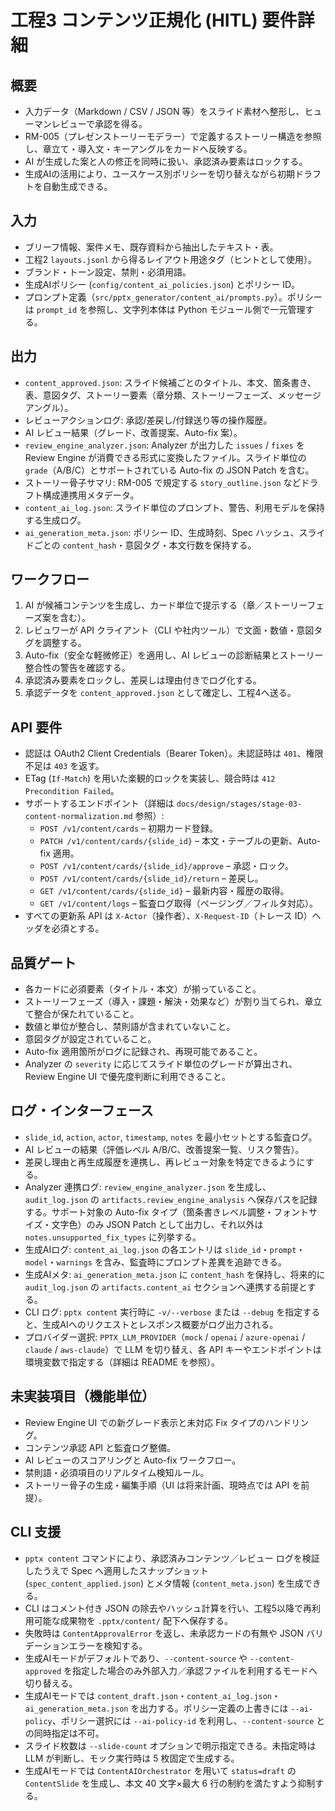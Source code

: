 # 工程3 コンテンツ正規化 (HITL) 要件詳細

## 概要
- 入力データ（Markdown / CSV / JSON 等）をスライド素材へ整形し、ヒューマンレビューで承認を得る。
- RM-005（プレゼンストーリーモデラー）で定義するストーリー構造を参照し、章立て・導入文・キーアングルをカードへ反映する。
- AI が生成した案と人の修正を同時に扱い、承認済み要素はロックする。
- 生成AIの活用により、ユースケース別ポリシーを切り替えながら初期ドラフトを自動生成できる。

## 入力
- ブリーフ情報、案件メモ、既存資料から抽出したテキスト・表。
- 工程2 `layouts.jsonl` から得るレイアウト用途タグ（ヒントとして使用）。
- ブランド・トーン設定、禁則・必須用語。
- 生成AIポリシー (`config/content_ai_policies.json`) とポリシー ID。
- プロンプト定義（`src/pptx_generator/content_ai/prompts.py`）。ポリシーは `prompt_id` を参照し、文字列本体は Python モジュール側で一元管理する。

## 出力
- `content_approved.json`: スライド候補ごとのタイトル、本文、箇条書き、表、意図タグ、ストーリー要素（章分類、ストーリーフェーズ、メッセージアングル）。
- レビューアクションログ: 承認/差戻し/付録送り等の操作履歴。
- AI レビュー結果（グレード、改善提案、Auto-fix 案）。
- `review_engine_analyzer.json`: Analyzer が出力した `issues` / `fixes` を Review Engine が消費できる形式に変換したファイル。スライド単位の `grade`（A/B/C）とサポートされている Auto-fix の JSON Patch を含む。
- ストーリー骨子サマリ: RM-005 で規定する `story_outline.json` などドラフト構成連携用メタデータ。
- `content_ai_log.json`: スライド単位のプロンプト、警告、利用モデルを保持する生成ログ。
- `ai_generation_meta.json`: ポリシー ID、生成時刻、Spec ハッシュ、スライドごとの `content_hash`・意図タグ・本文行数を保持する。

## ワークフロー
1. AI が候補コンテンツを生成し、カード単位で提示する（章／ストーリーフェーズ案を含む）。
2. レビュワーが API クライアント（CLI や社内ツール）で文面・数値・意図タグを調整する。
3. Auto-fix（安全な軽微修正）を適用し、AI レビューの診断結果とストーリー整合性の警告を確認する。
4. 承認済み要素をロックし、差戻しは理由付きでログ化する。
5. 承認データを `content_approved.json` として確定し、工程4へ送る。

## API 要件
- 認証は OAuth2 Client Credentials（Bearer Token）。未認証時は `401`、権限不足は `403` を返す。
- ETag (`If-Match`) を用いた楽観的ロックを実装し、競合時は `412 Precondition Failed`。
- サポートするエンドポイント（詳細は `docs/design/stages/stage-03-content-normalization.md` 参照）:
  - `POST /v1/content/cards` – 初期カード登録。
  - `PATCH /v1/content/cards/{slide_id}` – 本文・テーブルの更新、Auto-fix 適用。
  - `POST /v1/content/cards/{slide_id}/approve` – 承認・ロック。
  - `POST /v1/content/cards/{slide_id}/return` – 差戻し。
  - `GET /v1/content/cards/{slide_id}` – 最新内容・履歴の取得。
  - `GET /v1/content/logs` – 監査ログ取得（ページング／フィルタ対応）。
- すべての更新系 API は `X-Actor`（操作者）、`X-Request-ID`（トレース ID）ヘッダを必須とする。

## 品質ゲート
- 各カードに必須要素（タイトル・本文）が揃っていること。
- ストーリーフェーズ（導入・課題・解決・効果など）が割り当てられ、章立て整合が保たれていること。
- 数値と単位が整合し、禁則語が含まれていないこと。
- 意図タグが設定されていること。
- Auto-fix 適用箇所がログに記録され、再現可能であること。
- Analyzer の `severity` に応じてスライド単位のグレードが算出され、Review Engine UI で優先度判断に利用できること。

## ログ・インターフェース
- `slide_id`, `action`, `actor`, `timestamp`, `notes` を最小セットとする監査ログ。
- AI レビューの結果（評価レベル A/B/C、改善提案一覧、リスク警告）。
- 差戻し理由と再生成履歴を連携し、再レビュー対象を特定できるようにする。
- Analyzer 連携ログ: `review_engine_analyzer.json` を生成し、`audit_log.json` の `artifacts.review_engine_analysis` へ保存パスを記録する。サポート対象の Auto-fix タイプ（箇条書きレベル調整・フォントサイズ・文字色）のみ JSON Patch として出力し、それ以外は `notes.unsupported_fix_types` に列挙する。
- 生成AIログ: `content_ai_log.json` の各エントリは `slide_id`・`prompt`・`model`・`warnings` を含み、監査時にプロンプト差異を追跡できる。
- 生成AIメタ: `ai_generation_meta.json` に `content_hash` を保持し、将来的に `audit_log.json` の `artifacts.content_ai` セクションへ連携する前提とする。
- CLI ログ: `pptx content` 実行時に `-v/--verbose` または `--debug` を指定すると、生成AIへのリクエストとレスポンス概要がログ出力される。
- プロバイダー選択: `PPTX_LLM_PROVIDER`（`mock` / `openai` / `azure-openai` / `claude` / `aws-claude`）で LLM を切り替え、各 API キーやエンドポイントは環境変数で指定する（詳細は README を参照）。

## 未実装項目（機能単位）
- Review Engine UI での新グレード表示と未対応 Fix タイプのハンドリング。
- コンテンツ承認 API と監査ログ整備。
- AI レビューのスコアリングと Auto-fix ワークフロー。
- 禁則語・必須項目のリアルタイム検知ルール。
- ストーリー骨子の生成・編集手順（UI は将来計画、現時点では API を前提）。

## CLI 支援
- `pptx content` コマンドにより、承認済みコンテンツ／レビュー ログを検証したうえで Spec へ適用したスナップショット (`spec_content_applied.json`) とメタ情報 (`content_meta.json`) を生成できる。
- CLI はコメント付き JSON の除去やハッシュ計算を行い、工程5以降で再利用可能な成果物を `.pptx/content/` 配下へ保存する。
- 失敗時は `ContentApprovalError` を返し、未承認カードの有無や JSON バリデーションエラーを検知する。
- 生成AIモードがデフォルトであり、`--content-source` や `--content-approved` を指定した場合のみ外部入力／承認ファイルを利用するモードへ切り替える。
- 生成AIモードでは `content_draft.json`・`content_ai_log.json`・`ai_generation_meta.json` を出力する。ポリシー定義の上書きには `--ai-policy`、ポリシー選択には `--ai-policy-id` を利用し、`--content-source` との同時指定は不可。
- スライド枚数は `--slide-count` オプションで明示指定できる。未指定時は LLM が判断し、モック実行時は 5 枚固定で生成する。
- 生成AIモードでは `ContentAIOrchestrator` を用いて `status=draft` の `ContentSlide` を生成し、本文 40 文字×最大 6 行の制約を満たすよう抑制する。
